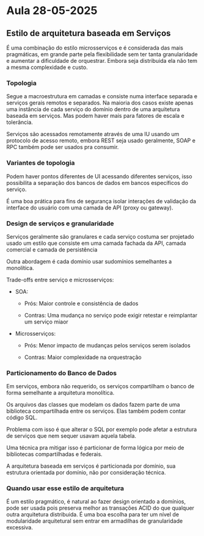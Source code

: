 # Aula 28-05-2025 

## Estilo de arquitetura baseada em Serviços 
É uma combinação do estilo microsserviços e é considerada das mais pragmáticas, em grande parte pela flexibilidade sem ter tanta granularidade e aumentar a dificuldade de orquestrar. Embora seja distribuida ela não tem a mesma complexidade e custo. 

### Topologia 

Segue a macroestrutura em camadas e consiste numa interface separada e serviços gerais remotos e separados. 
Na maioria dos casos existe apenas uma instância de cada serviço do domínio dentro de uma arquitetura baseada em  serviços. Mas podem haver mais para fatores de escala e tolerância. 

Serviços são acessados remotamente através de uma IU usando um protocolo de acesso remoto, embora REST seja usado geralmente, SOAP e RPC também pode ser usados pra consumir. 

### Variantes de topologia 

Podem haver pontos diferentes de UI acessando diferentes serviços, isso possibilita a separação dos bancos de dados em bancos específicos do serviço. 

É uma boa prática para fins de segurança isolar interações de validação da interface do usuário com uma camada de API (proxy ou gateway). 

### Design de serviços e granularidade 

Serviços geralmente são granulares e cada serviço costuma ser projetado usado um estilo que consiste em uma camada fachada da API, camada comercial e camada de persistência 

Outra abordagem é cada domínio usar sudomínios semelhantes a monolítica. 

Trade-offs entre serviço e microsserviços: 

* SOA:  

	* Prós: Maior controle e consistência de dados 

	* Contras: Uma mudança no serviço pode exigir retestar e reimplantar um serviço miaor 

* Microsserviços: 

	* Prós: Menor impacto de mudanças pelos serviços serem isolados 

	* Contras: Maior complexidade na orquestração 

### Particionamento do Banco de Dados 

Em serviços, embora não requerido, os serviços compartilham o banco de forma semelhante a arquitetura monolítica. 

Os arquivos das classes que modelam os dados fazem parte de uma biblioteca compartilhada entre os serviços. Elas também podem contar código SQL. 

Problema com isso é que alterar o SQL por exemplo pode afetar a estrutura de serviços que nem sequer usavam aquela tabela. 

Uma técnica pra mitigar isso é particionar de forma lógica por meio de bibliotecas compartilhadas e federais. 

A arquitetura baseada em serviços é particionada por domínio, sua estrutura orientada por domínio, não por consideração técnica. 

 

### Quando usar esse estilo de arquitetura 

É um estilo pragmático, é natural ao fazer design orientado a domínios, pode ser usada pois preserva melhor as transações ACID do que qualquer outra arquitetura distribuida. É uma boa escolha para ter um nível de modularidade arquitetural sem entrar em armadilhas de granularidade excessiva. 

 
